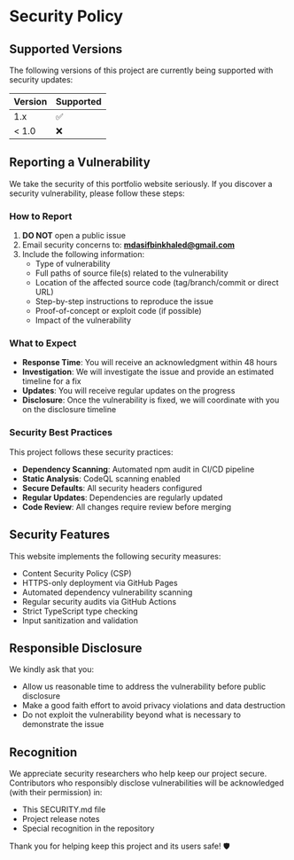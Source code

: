 # Security Policy

## Supported Versions

The following versions of this project are currently being supported with security updates:

| Version | Supported          |
| ------- | ------------------ |
| 1.x     | :white_check_mark: |
| < 1.0   | :x:                |

## Reporting a Vulnerability

We take the security of this portfolio website seriously. If you discover a security vulnerability, please follow these steps:

### How to Report

1. **DO NOT** open a public issue
2. Email security concerns to: **mdasifbinkhaled@gmail.com**
3. Include the following information:
   - Type of vulnerability
   - Full paths of source file(s) related to the vulnerability
   - Location of the affected source code (tag/branch/commit or direct URL)
   - Step-by-step instructions to reproduce the issue
   - Proof-of-concept or exploit code (if possible)
   - Impact of the vulnerability

### What to Expect

- **Response Time**: You will receive an acknowledgment within 48 hours
- **Investigation**: We will investigate the issue and provide an estimated timeline for a fix
- **Updates**: You will receive regular updates on the progress
- **Disclosure**: Once the vulnerability is fixed, we will coordinate with you on the disclosure timeline

### Security Best Practices

This project follows these security practices:

- **Dependency Scanning**: Automated npm audit in CI/CD pipeline
- **Static Analysis**: CodeQL scanning enabled
- **Secure Defaults**: All security headers configured
- **Regular Updates**: Dependencies are regularly updated
- **Code Review**: All changes require review before merging

## Security Features

This website implements the following security measures:

- Content Security Policy (CSP)
- HTTPS-only deployment via GitHub Pages
- Automated dependency vulnerability scanning
- Regular security audits via GitHub Actions
- Strict TypeScript type checking
- Input sanitization and validation

## Responsible Disclosure

We kindly ask that you:

- Allow us reasonable time to address the vulnerability before public disclosure
- Make a good faith effort to avoid privacy violations and data destruction
- Do not exploit the vulnerability beyond what is necessary to demonstrate the issue

## Recognition

We appreciate security researchers who help keep our project secure. Contributors who responsibly disclose vulnerabilities will be acknowledged (with their permission) in:

- This SECURITY.md file
- Project release notes
- Special recognition in the repository

Thank you for helping keep this project and its users safe! 🛡️
